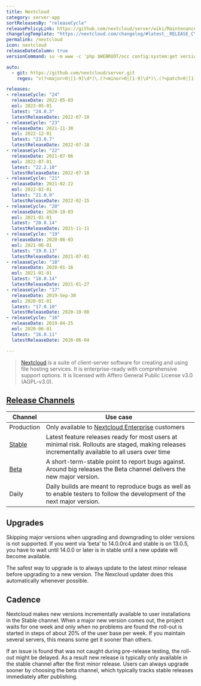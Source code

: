 ```yaml
---
title: Nextcloud
category: server-app
sortReleasesBy: "releaseCycle"
releasePolicyLink: https://github.com/nextcloud/server/wiki/Maintenance-and-Release-Schedule
changelogTemplate: "https://nextcloud.com/changelog/#latest__RELEASE_CYCLE__"
permalink: /nextcloud
icon: nextcloud
releaseDateColumn: true
versionCommand: su -m www -c 'php $WEBROOT/occ config:system:get version'

auto:
  - git: https://github.com/nextcloud/server.git
    regex: ^v(?<major>0|[1-9]\d*)\.(?<minor>0|[1-9]\d*)\.(?<patch>0|[1-9]\d*)$

releases:
- releaseCycle: "24"
  releaseDate: 2022-05-03
  eol: 2023-05-01
  latest: "24.0.3"
  latestReleaseDate: 2022-07-18
- releaseCycle: "23"
  releaseDate: 2021-11-30
  eol: 2022-12-01
  latest: "23.0.7"
  latestReleaseDate: 2022-07-18
- releaseCycle: "22"
  releaseDate: 2021-07-06
  eol: 2022-07-01
  latest: "22.2.10"
  latestReleaseDate: 2022-07-18
- releaseCycle: "21"
  releaseDate: 2021-02-22
  eol: 2022-02-01
  latest: "21.0.9"
  latestReleaseDate: 2022-02-15
- releaseCycle: "20"
  releaseDate: 2020-10-03
  eol: 2021-01-01
  latest: "20.0.14"
  latestReleaseDate: 2021-11-11
- releaseCycle: "19"
  releaseDate: 2020-06-03
  eol: 2021-06-01
  latest: "19.0.13"
  latestReleaseDate: 2021-07-01
- releaseCycle: "18"
  releaseDate: 2020-01-16
  eol: 2021-01-01
  latest: "18.0.14"
  latestReleaseDate: 2021-01-27
- releaseCycle: "17"
  releaseDate: 2019-Sep-30
  eol: 2020-01-01
  latest: "17.0.10"
  latestReleaseDate: 2020-10-08
- releaseCycle: "16"
  releaseDate: 2019-04-25
  eol: 2020-06-01
  latest: "16.0.11"
  latestReleaseDate: 2020-06-04

---
```


> [Nextcloud](https://www.nextcloud.com) is a suite of client-server software for creating and using file hosting services. It is enterprise-ready with comprehensive support options. It is licensed with Affero General Public License v3.0 (AGPL-v3.0).

## [Release Channels][channels]

Channel|Use case
-------|--------
Production | Only available to [Nextcloud Enterprise][enterprise] customers
[Stable][stable]   | Latest feature releases ready for most users at minimal risk. Rollouts are staged, making releases incrementally available to all users over time
[Beta][beta]       | A short-term-stable point to report bugs against. Around big releases the Beta channel delivers the new major version.
Daily     | Daily builds are meant to reproduce bugs as well as to enable testers to follow the development of the next major version.

## Upgrades

Skipping major versions when upgrading and downgrading to older versions is not supported. If you went via ‘beta’ to 14.0.0rc4 and stable is on 13.0.5, you have to wait until 14.0.0 or later is in stable until a new update will become available.

The safest way to upgrade is to always update to the latest minor release before upgrading to a new version. The Nexcloud updater does this automatically whenever possible.

## Cadence

Nextcloud makes new versions incrementally available to user installations in the Stable channel. When a major new version comes out, the project waits for one week and only when no problems are found the roll-out is started in steps of about 20% of the user base per week. If you maintain several servers, this means some get it sooner than others.

If an issue is found that was not caught during pre-release testing, the roll-out might be delayed. As a result new release is typically only available in the stable channel after the first minor release. Users can always upgrade sooner by choosing the beta channel, which typically tracks stable releases immediately after publishing.

[stable]: https://nextcloud.com/install/
[enterprise]: https://nextcloud.com/enterprise "Nextcloud Enterprise"
[beta]: https://download.nextcloud.com/server/prereleases/ "Beta releases"
[channels]: https://nextcloud.com/release-channels/
